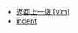 - [返回上一级 [vim]](page/服务部署/Nginx/模板/nginx-1.24.0/contrib/vim/)
- [indent](page/服务部署/Nginx/模板/nginx-1.24.0/contrib/vim/indent/)
